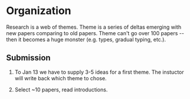 # Organization

Research is a web of themes. Theme is a series of deltas emerging with new 
papers comparing to old papers. Theme can't go over 100 papers -- then it becomes
a huge monster (e.g. types, gradual typing, etc.).

## Submission

1. To Jan 13 we have to supply 3-5 ideas for a first theme. The instuctor will 
write back which theme to chose.

2. Select ~10 papers, read introductions.
